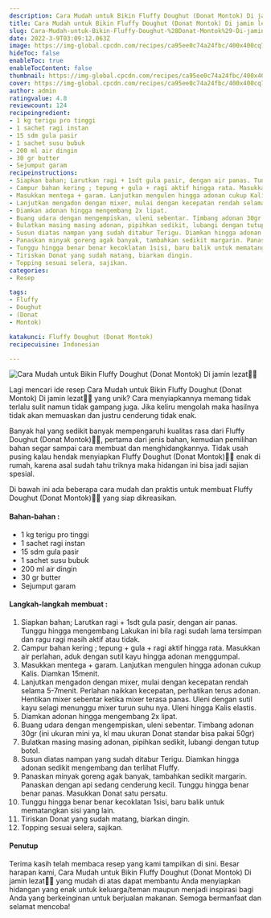 ```yaml
---
description: Cara Mudah untuk Bikin Fluffy Doughut (Donat Montok) Di jamin lezat"
title: Cara Mudah untuk Bikin Fluffy Doughut (Donat Montok) Di jamin lezat
slug: Cara-Mudah-untuk-Bikin-Fluffy-Doughut-%28Donat-Montok%29-Di-jamin-lezat
date: 2022-3-9T03:09:12.063Z
image: https://img-global.cpcdn.com/recipes/ca95ee0c74a24fbc/400x400cq70/photo.jpg
hideToc: false
enableToc: true
enableTocContent: false
thumbnail: https://img-global.cpcdn.com/recipes/ca95ee0c74a24fbc/400x400cq70/photo.jpg
cover: https://img-global.cpcdn.com/recipes/ca95ee0c74a24fbc/400x400cq70/photo.jpg
author: admin
ratingvalue: 4.8
reviewcount: 124
recipeingredient:
- 1 kg terigu pro tinggi
- 1 sachet ragi instan
- 15 sdm gula pasir
- 1 sachet susu bubuk
- 200 ml air dingin
- 30 gr butter
- Sejumput garam
recipeinstructions:
- Siapkan bahan; Larutkan ragi + 1sdt gula pasir, dengan air panas. Tunggu hingga mengembang Lakukan ini bila ragi sudah lama tersimpan dan ragu ragi masih aktif atau tidak.
- Campur bahan kering ; tepung + gula + ragi aktif hingga rata. Masukkan air perlahan, aduk dengan sutil kayu hingga adonan menggumpal.
- Masukkan mentega + garam. Lanjutkan mengulen hingga adonan cukup Kalis. Diamkan 15menit.
- Lanjutkan mengadon dengan mixer, mulai dengan kecepatan rendah selama 5-7menit. Perlahan naikkan kecepatan, perhatikan terus adonan. Hentikan mixer sebentar ketika mixer terasa panas. Uleni dengan sutil kayu selagi menunggu mixer turun suhu nya. Uleni hingga Kalis elastis.
- Diamkan adonan hingga mengembang 2x lipat.
- Buang udara dengan mengempiskan, uleni sebentar. Timbang adonan 30gr (ini ukuran mini ya, kl mau ukuran Donat standar bisa pakai 50gr)
- Bulatkan masing masing adonan, pipihkan sedikit, lubangi dengan tutup botol.
- Susun diatas nampan yang sudah ditabur Terigu. Diamkan hingga adonan sedikit mengembang dan terlihat Fluffy.
- Panaskan minyak goreng agak banyak, tambahkan sedikit margarin. Panaskan dengan api sedang cenderung kecil. Tunggu hingga benar benar panas. Masukkan Donat satu persatu.
- Tunggu hingga benar benar kecoklatan 1sisi, baru balik untuk mematangkan sisi yang lain.
- Tiriskan Donat yang sudah matang, biarkan dingin.
- Topping sesuai selera, sajikan.
categories:
- Resep

tags:
- Fluffy
- Doughut
- (Donat
- Montok)

katakunci: Fluffy Doughut (Donat Montok)
recipecuisine: Indonesian

---
```


![Cara Mudah untuk Bikin Fluffy Doughut (Donat Montok) Di jamin lezat👩‍🍳](https://img-global.cpcdn.com/recipes/ca95ee0c74a24fbc/400x400cq70/photo.jpg)

Lagi mencari ide resep Cara Mudah untuk Bikin Fluffy Doughut (Donat Montok) Di jamin lezat👩‍🍳 yang unik? Cara menyiapkannya memang tidak terlalu sulit namun tidak gampang juga. Jika keliru mengolah maka hasilnya tidak akan memuaskan dan justru cenderung tidak enak.

Banyak hal yang sedikit banyak mempengaruhi kualitas rasa dari Fluffy Doughut (Donat Montok)👩‍🍳, pertama dari jenis bahan, kemudian pemilihan bahan segar sampai cara membuat dan menghidangkannya. Tidak usah pusing kalau hendak menyiapkan Fluffy Doughut (Donat Montok)👩‍🍳 enak di rumah, karena asal sudah tahu triknya maka hidangan ini bisa jadi sajian spesial.

Di bawah ini ada beberapa cara mudah dan praktis untuk membuat Fluffy Doughut (Donat Montok)👩‍🍳 yang siap dikreasikan.

<!--inarticleads1-->

#### Bahan-bahan :

- 1 kg terigu pro tinggi
- 1 sachet ragi instan
- 15 sdm gula pasir
- 1 sachet susu bubuk
- 200 ml air dingin
- 30 gr butter
- Sejumput garam

<!--inarticleads2-->

#### Langkah-langkah membuat :

1. Siapkan bahan; Larutkan ragi + 1sdt gula pasir, dengan air panas. Tunggu hingga mengembang Lakukan ini bila ragi sudah lama tersimpan dan ragu ragi masih aktif atau tidak.
1. Campur bahan kering ; tepung + gula + ragi aktif hingga rata. Masukkan air perlahan, aduk dengan sutil kayu hingga adonan menggumpal.
1. Masukkan mentega + garam. Lanjutkan mengulen hingga adonan cukup Kalis. Diamkan 15menit.
1. Lanjutkan mengadon dengan mixer, mulai dengan kecepatan rendah selama 5-7menit. Perlahan naikkan kecepatan, perhatikan terus adonan. Hentikan mixer sebentar ketika mixer terasa panas. Uleni dengan sutil kayu selagi menunggu mixer turun suhu nya. Uleni hingga Kalis elastis.
1. Diamkan adonan hingga mengembang 2x lipat.
1. Buang udara dengan mengempiskan, uleni sebentar. Timbang adonan 30gr (ini ukuran mini ya, kl mau ukuran Donat standar bisa pakai 50gr)
1. Bulatkan masing masing adonan, pipihkan sedikit, lubangi dengan tutup botol.
1. Susun diatas nampan yang sudah ditabur Terigu. Diamkan hingga adonan sedikit mengembang dan terlihat Fluffy.
1. Panaskan minyak goreng agak banyak, tambahkan sedikit margarin. Panaskan dengan api sedang cenderung kecil. Tunggu hingga benar benar panas. Masukkan Donat satu persatu.
1. Tunggu hingga benar benar kecoklatan 1sisi, baru balik untuk mematangkan sisi yang lain.
1. Tiriskan Donat yang sudah matang, biarkan dingin.
1. Topping sesuai selera, sajikan.

#### Penutup

Terima kasih telah membaca resep yang kami tampilkan di sini. Besar harapan kami, Cara Mudah untuk Bikin Fluffy Doughut (Donat Montok) Di jamin lezat👩‍🍳 yang mudah di atas dapat membantu Anda menyiapkan hidangan yang enak untuk keluarga/teman maupun menjadi inspirasi bagi Anda yang berkeinginan untuk berjualan makanan. Semoga bermanfaat dan selamat mencoba!